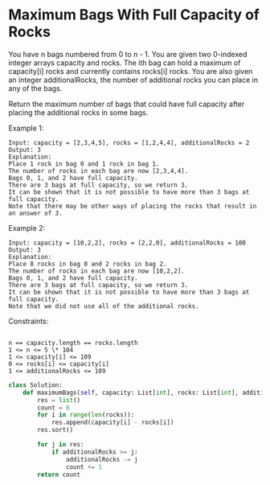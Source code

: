 # Maximum Bags With Full Capacity of Rocks

You have n bags numbered from 0 to n - 1. You are given two 0-indexed integer arrays capacity and rocks. The ith bag can hold a maximum of capacity[i] rocks and currently contains rocks[i] rocks. You are also given an integer additionalRocks, the number of additional rocks you can place in any of the bags.

Return the maximum number of bags that could have full capacity after placing the additional rocks in some bags.

Example 1:

```
Input: capacity = [2,3,4,5], rocks = [1,2,4,4], additionalRocks = 2
Output: 3
Explanation:
Place 1 rock in bag 0 and 1 rock in bag 1.
The number of rocks in each bag are now [2,3,4,4].
Bags 0, 1, and 2 have full capacity.
There are 3 bags at full capacity, so we return 3.
It can be shown that it is not possible to have more than 3 bags at full capacity.
Note that there may be other ways of placing the rocks that result in an answer of 3.
```

Example 2:

```
Input: capacity = [10,2,2], rocks = [2,2,0], additionalRocks = 100
Output: 3
Explanation:
Place 8 rocks in bag 0 and 2 rocks in bag 2.
The number of rocks in each bag are now [10,2,2].
Bags 0, 1, and 2 have full capacity.
There are 3 bags at full capacity, so we return 3.
It can be shown that it is not possible to have more than 3 bags at full capacity.
Note that we did not use all of the additional rocks.
```

Constraints:

```

n == capacity.length == rocks.length
1 <= n <= 5 \* 104
1 <= capacity[i] <= 109
0 <= rocks[i] <= capacity[i]
1 <= additionalRocks <= 109
```

```python
class Solution:
    def maximumBags(self, capacity: List[int], rocks: List[int], additionalRocks: int) -> int:
        res = list()
        count = 0
        for i in range(len(rocks)):
            res.append(capacity[i] - rocks[i])
        res.sort()

        for j in res:
            if additionalRocks >= j:
                additionalRocks -= j
                count += 1
        return count
```
